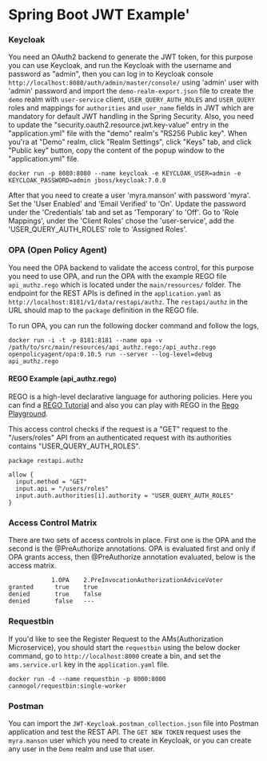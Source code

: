 # Spring Boot JWT Example'

### Keycloak

You need an OAuth2 backend to generate the JWT token, for this purpose you can use Keycloak, and run the Keycloak with the username and password as "admin", then you can log in to Keycloak console `http://localhost:8080/auth/admin/master/console/` using 'admin' user with 'admin' password and import the `demo-realm-export.json` file to create the `demo` realm with `user-service` client, `USER_QUERY_AUTH_ROLES` and `USER_QUERY` roles and mappings for `authorities` and `user_name` fields in JWT which are mandatory for default JWT handling in the Spring Security.
Also, you need to update the "security.oauth2.resource.jwt.key-value" entry in the "application.yml" file with the "demo" realm's "RS256 Public key". When you'ra at "Demo" realm, click "Realm Settings", click "Keys" tab, and click "Public key" button, copy the content of the popup window to the "application.yml" file.

```
docker run -p 8080:8080 --name keycloak -e KEYCLOAK_USER=admin -e KEYCLOAK_PASSWORD=admin jboss/keycloak:7.0.0
```

After that you need to create a user 'myra.manson' with password 'myra'. Set the 'User Enabled' and 'Email Verified' to 'On'. Update the password under the 'Credentials' tab and set as 'Temporary' to 'Off'. Go to 'Role Mappings', under the 'Client Roles' chose the 'user-service', add the 'USER_QUERY_AUTH_ROLES' role to 'Assigned Roles'.

### OPA (Open Policy Agent)

You need the OPA backend to validate the access control, for this purpose you need to use OPA, and run the OPA with the example REGO file `api_authz.rego` which is located under the `main/resources/` folder. The endpoint for the REST APIs is defined in the `application.yaml` as `http://localhost:8181/v1/data/restapi/authz`. The `restapi/authz` in the URL should map to the `package` definition in the REGO file. 

To run OPA, you can run the following docker command and follow the logs,
```
docker run -i -t -p 8181:8181 --name opa -v /path/to/src/main/resources/api_authz.rego:/api_authz.rego openpolicyagent/opa:0.10.5 run --server --log-level=debug api_authz.rego
```

#### REGO Example (api_authz.rego)

REGO is a high-level declarative language for authoring policies. Here you can find a [REGO Tutorial](https://www.openpolicyagent.org/docs/get-started.html) and also you can play with REGO in the [Rego Playground](https://play.openpolicyagent.org/).

This access control checks if the request is a "GET" request to the "/users/roles" API from an authenticated request with its authorities contains "USER_QUERY_AUTH_ROLES".

```
package restapi.authz

allow {
  input.method = "GET"
  input.api = "/users/roles"
  input.auth.authorities[i].authority = "USER_QUERY_AUTH_ROLES"
}
```

### Access Control Matrix

There are two sets of access controls in place. First one is the OPA and the second is the @PreAuthorize annotations. OPA is evaluated first and only if OPA grants access, then @PreAuthorize annotation evaluated, below is the access matrix.

```
            1.OPA    2.PreInvocationAuthorizationAdviceVoter
granted      true    true
denied       true    false
denied       false   ---
```

### Requestbin

If you'd like to see the Register Request to the AMs(Authorization Microservice), you should start the `requestbin` using the below docker command, go to `http://localhost:8000` create a bin, and set the `ams.service.url` key in the `application.yaml` file. 

```
docker run -d --name requestbin -p 8000:8000 canmogol/requestbin:single-worker
```


### Postman

You can import the `JWT-Keycloak.postman_collection.json` file into Postman application and test the REST API. The `GET NEW TOKEN` request uses the `myra.manson` user which you need to create in Keycloak, or you can create any user in the `Demo` realm and use that user.
